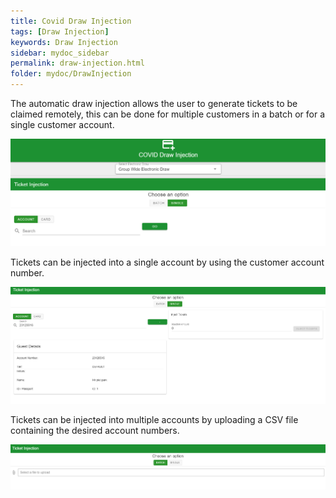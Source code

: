 ```yaml
---
title: Covid Draw Injection
tags: [Draw Injection]
keywords: Draw Injection
sidebar: mydoc_sidebar
permalink: draw-injection.html
folder: mydoc/DrawInjection
---
```


The automatic draw injection allows the user to generate tickets to be claimed remotely, this can be done for multiple customers in a batch or for a single customer account. 

<img src="./img/DrawInjection/DrawInjection.png" alt="">

Tickets can be injected into a single account by using the customer account number.

<img src="./img/DrawInjection/DrawInjectionSingle.png" alt="">

Tickets can be injected into multiple accounts by uploading a CSV file containing the desired account numbers. 

<img src="./img/DrawInjection/DrawInjectionBatch.png" alt="">
